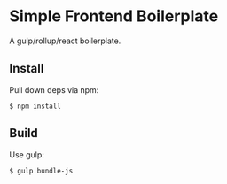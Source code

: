 # Simple Frontend Boilerplate

A gulp/rollup/react boilerplate.

## Install

Pull down deps via npm:

```
$ npm install
```

## Build

Use gulp:

```
$ gulp bundle-js
```
